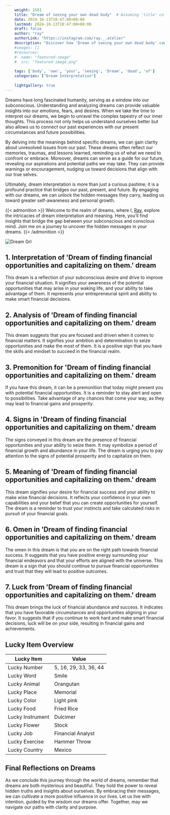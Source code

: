 ```yaml
---
    weight: 1581
    title: "Dream of seeing your own dead body"  # Assuming 'title' column exists
    date: 2024-10-13T10:47:00+08:00
    lastmod: 2024-10-13T10:47:00+08:00
    draft: false
    author: "ray"
    authorLink: "https://instagram.com/ray._.atelier"
    description: "Discover how 'Dream of seeing your own dead body' can interpret your future and uncover its significant meanings in your life."
    #images: []
    #resources:
    #- name: "featured-image"
    #  src: "featured-image.png"
    
    tags: ['body', 'own', 'your', 'seeing', 'Dream', 'dead', 'of']
    categories: ["Dream Interpretation"]
    
    lightgallery: true
---
```

    
Dreams have long fascinated humanity, serving as a window into our subconscious. Understanding and analyzing dreams can provide valuable insights into our emotions, fears, and desires. When we take the time to interpret our dreams, we begin to unravel the complex tapestry of our inner thoughts. This process not only helps us understand ourselves better but also allows us to connect our past experiences with our present circumstances and future possibilities.

By delving into the meanings behind specific dreams, we can gain clarity about unresolved issues from our past. These dreams often reflect our memories, traumas, and lessons learned, reminding us of what we need to confront or embrace. Moreover, dreams can serve as a guide for our future, revealing our aspirations and potential paths we may take. They can provide warnings or encouragement, nudging us toward decisions that align with our true selves.

Ultimately, dream interpretation is more than just a curious pastime; it is a profound practice that bridges our past, present, and future. By engaging with our dreams, we can unlock the hidden messages they carry, leading us toward greater self-awareness and personal growth.

{{< admonition >}}
Welcome to the realm of dreams, where I, [Ray](https://instagram.com/ray._.atelier), explore the intricacies of dream interpretation and meaning. Here, you’ll find insights that bridge the gap between your subconscious and conscious mind. Join me on a journey to uncover the hidden messages in your dreams.
{{< /admonition >}}

![Dream Grl](https://cdn.pixabay.com/photo/2017/11/02/03/35/gothic-2910057_1280.jpg "Dream Grl")

## 1. Interpretation of 'Dream of finding financial opportunities and capitalizing on them.' dream
 This dream is a reflection of your subconscious desire and drive to improve your financial situation. It signifies your awareness of the potential opportunities that may arise in your waking life, and your ability to take advantage of them. It represents your entrepreneurial spirit and ability to make smart financial decisions.

## 2. Analysis of 'Dream of finding financial opportunities and capitalizing on them.' dream
 This dream suggests that you are focused and driven when it comes to financial matters. It signifies your ambition and determination to seize opportunities and make the most of them. It is a positive sign that you have the skills and mindset to succeed in the financial realm.

## 3. Premonition for 'Dream of finding financial opportunities and capitalizing on them.' dream
 If you have this dream, it can be a premonition that today might present you with potential financial opportunities. It is a reminder to stay alert and open to possibilities. Take advantage of any chances that come your way, as they may lead to financial gains and prosperity.

## 4. Signs in 'Dream of finding financial opportunities and capitalizing on them.' dream
 The signs conveyed in this dream are the presence of financial opportunities and your ability to seize them. It may symbolize a period of financial growth and abundance in your life. The dream is urging you to pay attention to the signs of potential prosperity and to capitalize on them.

## 5. Meaning of 'Dream of finding financial opportunities and capitalizing on them.' dream
 This dream signifies your desire for financial success and your ability to make wise financial decisions. It reflects your confidence in your own capabilities and your belief that you can create opportunities for yourself. The dream is a reminder to trust your instincts and take calculated risks in pursuit of your financial goals.

## 6. Omen in 'Dream of finding financial opportunities and capitalizing on them.' dream
 The omen in this dream is that you are on the right path towards financial success. It suggests that you have positive energy surrounding your financial endeavors and that your efforts are aligned with the universe. This dream is a sign that you should continue to pursue financial opportunities and trust that they will lead to positive outcomes.

## 7. Luck from 'Dream of finding financial opportunities and capitalizing on them.' dream
 This dream brings the luck of financial abundance and success. It indicates that you have favorable circumstances and opportunities aligning in your favor. It suggests that if you continue to work hard and make smart financial decisions, luck will be on your side, resulting in financial gains and achievements.

## Lucky Item Overview
| Lucky Item          | Value              |
|---------------|--------------------|
| Lucky Number        | 5, 16, 29, 33, 36, 44  |
| Lucky Word          | Smile |
| Lucky Animal        | Orangutan |
| Lucky Place         | Memorial     |
| Lucky Color         | Light pink     |
| Lucky Food          | Fried Rice      |
| Lucky Instrument    | Dulcimer |
| Lucky Flower        | Stock    |
| Lucky Job           | Financial Analyst       |
| Lucky Exercise      | Hammer Throw  |
| Lucky Country       | Mexico    |


##  Final Reflections on Dreams

As we conclude this journey through the world of dreams, remember that dreams are both mysterious and beautiful. They hold the power to reveal hidden truths and insights about ourselves. By embracing their messages, we can cultivate a more positive influence in our lives. Let us live with intention, guided by the wisdom our dreams offer. Together, may we navigate our paths with clarity and purpose.
